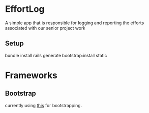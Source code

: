 # EffortLog
A simple app that is responsible for logging and reporting the efforts associated with our senior project work

## Setup 

  bundle install
  rails generate bootstrap:install static

# Frameworks
## Bootstrap
currently using [this](https://github.com/seyhunak/twitter-bootstrap-rails) for bootstrapping.
